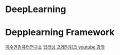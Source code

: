 # DeepLearning


# Depplearning Framework

[이수안컴퓨터연구소](http://suanlab.com/suan.html)
[딥러닝 프레임워크 youtube 강좌](https://www.youtube.com/watch?v=B961QM47g64&list=PL7ZVZgsnLwEHGS6EId3B_AnRYSCi_35rj)
